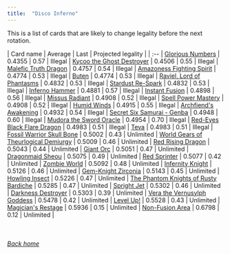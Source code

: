 ```yaml
---
title:  "Disco Inferno"
---
```


This is a list of cards that are likely to change legality before the next rotation.

| Card name | Average | Last | Projected legality |
| :-- |
[Glorious Numbers](https://db.ygoprodeck.com/card/?search=Glorious%20Numbers) | 0.4355 | 0.57 | Illegal |
[Kycoo the Ghost Destroyer](https://db.ygoprodeck.com/card/?search=Kycoo%20the%20Ghost%20Destroyer) | 0.4506 | 0.55 | Illegal |
[Malefic Truth Dragon](https://db.ygoprodeck.com/card/?search=Malefic%20Truth%20Dragon) | 0.4757 | 0.54 | Illegal |
[Amazoness Fighting Spirit](https://db.ygoprodeck.com/card/?search=Amazoness%20Fighting%20Spirit) | 0.4774 | 0.53 | Illegal |
[Buten](https://db.ygoprodeck.com/card/?search=Buten) | 0.4774 | 0.53 | Illegal |
[Raviel, Lord of Phantasms](https://db.ygoprodeck.com/card/?search=Raviel,%20Lord%20of%20Phantasms) | 0.4832 | 0.53 | Illegal |
[Stardust Re-Spark](https://db.ygoprodeck.com/card/?search=Stardust%20Re-Spark) | 0.4832 | 0.53 | Illegal |
[Inferno Hammer](https://db.ygoprodeck.com/card/?search=Inferno%20Hammer) | 0.4881 | 0.57 | Illegal |
[Instant Fusion](https://db.ygoprodeck.com/card/?search=Instant%20Fusion) | 0.4898 | 0.56 | Illegal |
[Missus Radiant](https://db.ygoprodeck.com/card/?search=Missus%20Radiant) | 0.4908 | 0.52 | Illegal |
[Spell Power Mastery](https://db.ygoprodeck.com/card/?search=Spell%20Power%20Mastery) | 0.4908 | 0.52 | Illegal |
[Humid Winds](https://db.ygoprodeck.com/card/?search=Humid%20Winds) | 0.4915 | 0.55 | Illegal |
[Archfiend's Awakening](https://db.ygoprodeck.com/card/?search=Archfiend's%20Awakening) | 0.4932 | 0.54 | Illegal |
[Secret Six Samurai - Genba](https://db.ygoprodeck.com/card/?search=Secret%20Six%20Samurai%20-%20Genba) | 0.4948 | 0.60 | Illegal |
[Mudora the Sword Oracle](https://db.ygoprodeck.com/card/?search=Mudora%20the%20Sword%20Oracle) | 0.4954 | 0.70 | Illegal |
[Red-Eyes Black Flare Dragon](https://db.ygoprodeck.com/card/?search=Red-Eyes%20Black%20Flare%20Dragon) | 0.4983 | 0.51 | Illegal |
[Teva](https://db.ygoprodeck.com/card/?search=Teva) | 0.4983 | 0.51 | Illegal |
[Fossil Warrior Skull Bone](https://db.ygoprodeck.com/card/?search=Fossil%20Warrior%20Skull%20Bone) | 0.5002 | 0.43 | Unlimited |
[World Gears of Theurlogical Demiurgy](https://db.ygoprodeck.com/card/?search=World%20Gears%20of%20Theurlogical%20Demiurgy) | 0.5009 | 0.46 | Unlimited |
[Red Rising Dragon](https://db.ygoprodeck.com/card/?search=Red%20Rising%20Dragon) | 0.5043 | 0.44 | Unlimited |
[Giant Orc](https://db.ygoprodeck.com/card/?search=Giant%20Orc) | 0.5051 | 0.47 | Unlimited |
[Dragonmaid Sheou](https://db.ygoprodeck.com/card/?search=Dragonmaid%20Sheou) | 0.5075 | 0.49 | Unlimited |
[Red Sprinter](https://db.ygoprodeck.com/card/?search=Red%20Sprinter) | 0.5077 | 0.42 | Unlimited |
[Zombie World](https://db.ygoprodeck.com/card/?search=Zombie%20World) | 0.5092 | 0.48 | Unlimited |
[Infernity Knight](https://db.ygoprodeck.com/card/?search=Infernity%20Knight) | 0.5126 | 0.46 | Unlimited |
[Gem-Knight Zirconia](https://db.ygoprodeck.com/card/?search=Gem-Knight%20Zirconia) | 0.5143 | 0.45 | Unlimited |
[Howling Insect](https://db.ygoprodeck.com/card/?search=Howling%20Insect) | 0.5226 | 0.47 | Unlimited |
[The Phantom Knights of Rusty Bardiche](https://db.ygoprodeck.com/card/?search=The%20Phantom%20Knights%20of%20Rusty%20Bardiche) | 0.5285 | 0.47 | Unlimited |
[Spright Jet](https://db.ygoprodeck.com/card/?search=Spright%20Jet) | 0.5302 | 0.46 | Unlimited |
[Darkness Destroyer](https://db.ygoprodeck.com/card/?search=Darkness%20Destroyer) | 0.5303 | 0.39 | Unlimited |
[Vera the Vernusylph Goddess](https://db.ygoprodeck.com/card/?search=Vera%20the%20Vernusylph%20Goddess) | 0.5478 | 0.42 | Unlimited |
[Level Up!](https://db.ygoprodeck.com/card/?search=Level%20Up!) | 0.5528 | 0.43 | Unlimited |
[Magician's Restage](https://db.ygoprodeck.com/card/?search=Magician's%20Restage) | 0.5936 | 0.15 | Unlimited |
[Non-Fusion Area](https://db.ygoprodeck.com/card/?search=Non-Fusion%20Area) | 0.6798 | 0.12 | Unlimited |

<br>

###### [Back home](index)